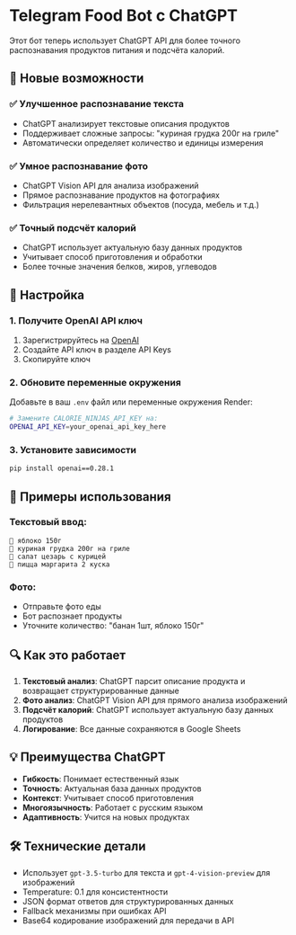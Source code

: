 # Telegram Food Bot с ChatGPT

Этот бот теперь использует ChatGPT API для более точного распознавания продуктов питания и подсчёта калорий.

## 🚀 Новые возможности

### ✅ **Улучшенное распознавание текста**
- ChatGPT анализирует текстовые описания продуктов
- Поддерживает сложные запросы: "куриная грудка 200г на гриле"
- Автоматически определяет количество и единицы измерения

### ✅ **Умное распознавание фото**
- ChatGPT Vision API для анализа изображений
- Прямое распознавание продуктов на фотографиях
- Фильтрация нерелевантных объектов (посуда, мебель и т.д.)

### ✅ **Точный подсчёт калорий**
- ChatGPT использует актуальную базу данных продуктов
- Учитывает способ приготовления и обработки
- Более точные значения белков, жиров, углеводов

## 🔧 Настройка

### 1. Получите OpenAI API ключ
1. Зарегистрируйтесь на [OpenAI](https://platform.openai.com/)
2. Создайте API ключ в разделе API Keys
3. Скопируйте ключ

### 2. Обновите переменные окружения

Добавьте в ваш `.env` файл или переменные окружения Render:

```bash
# Замените CALORIE_NINJAS_API_KEY на:
OPENAI_API_KEY=your_openai_api_key_here
```

### 3. Установите зависимости

```bash
pip install openai==0.28.1
```

## 📝 Примеры использования

### Текстовый ввод:
```
🍎 яблоко 150г
🍗 куриная грудка 200г на гриле
🥗 салат цезарь с курицей
🍕 пицца маргарита 2 куска
```

### Фото:
- Отправьте фото еды
- Бот распознает продукты
- Уточните количество: "банан 1шт, яблоко 150г"

## 🔍 Как это работает

1. **Текстовый анализ**: ChatGPT парсит описание продукта и возвращает структурированные данные
2. **Фото анализ**: ChatGPT Vision API для прямого анализа изображений
3. **Подсчёт калорий**: ChatGPT использует актуальную базу данных продуктов
4. **Логирование**: Все данные сохраняются в Google Sheets

## 💡 Преимущества ChatGPT

- **Гибкость**: Понимает естественный язык
- **Точность**: Актуальная база данных продуктов
- **Контекст**: Учитывает способ приготовления
- **Многоязычность**: Работает с русским языком
- **Адаптивность**: Учится на новых продуктах

## 🛠️ Технические детали

- Использует `gpt-3.5-turbo` для текста и `gpt-4-vision-preview` для изображений
- Temperature: 0.1 для консистентности
- JSON формат ответов для структурированных данных
- Fallback механизмы при ошибках API
- Base64 кодирование изображений для передачи в API
